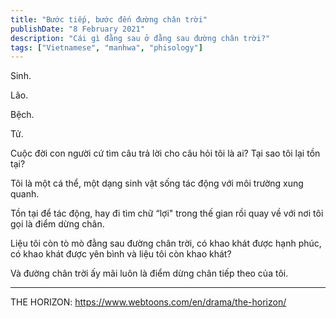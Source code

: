```yaml
---
title: "Bước tiếp, bước đến đường chân trời"
publishDate: "8 February 2021"
description: "Cái gì đằng sau ở đằng sau đường chân trời?"
tags: ["Vietnamese", "manhwa", "phisology"]
---
```


Sinh.

Lão.

Bệch.

Tử.

Cuộc đời con người cứ tìm câu trả lời cho câu hỏi tôi là ai? Tại sao tôi lại tồn tại?

Tôi là một cá thể, một dạng sinh vật sống tác động với môi trường xung quanh.

Tồn tại để tác động, hay đi tìm chữ “lợi" trong thế gian rồi quay về với nơi tôi gọi là điểm dừng chân.

Liệu tôi còn tò mò đằng sau đường chân trời, có khao khát được hạnh phúc, có khao khát được yên bình và liệu tôi còn khao khát?

Và đường chân trời ấy mãi luôn là điểm dừng chân tiếp theo của tôi.

---

THE HORIZON: https://www.webtoons.com/en/drama/the-horizon/
